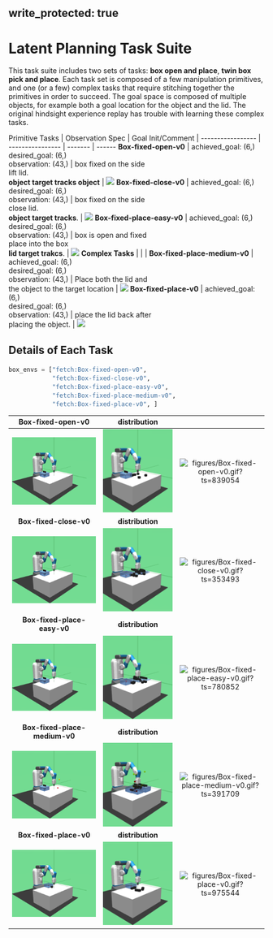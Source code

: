 
write_protected: true
---
# Latent Planning Task Suite

This task suite includes two sets of tasks: **box open and place**, **twin box pick and place**. 
Each task set is composed of a few manipulation primitives, and one (or a few) complex tasks
that require stitching together the primitives in order to succeed. The goal space is composed
of multiple objects, for example both a goal location for the object and the lid. The original 
hindsight experience replay has trouble with learning these complex tasks.


Primitive Tasks               | Observation Spec                            | Goal Init/Comment                   | 
-----------------             | ----------------                            | -------                             | ------
**Box-fixed-open-v0**         | achieved_goal: (6,)<br>desired_goal: (6,)<br>observation: (43,)         | box fixed on the side<br>lift lid.<br>**object target tracks object** | ![](figures/Box-fixed-open-v0.gif)
**Box-fixed-close-v0**        | achieved_goal: (6,)<br>desired_goal: (6,)<br>observation: (43,)        | box fixed on the side<br>close lid.<br>**object target tracks**.  | ![](figures/Box-fixed-close-v0.gif)
**Box-fixed-place-easy-v0**   | achieved_goal: (6,)<br>desired_goal: (6,)<br>observation: (43,)   | box is open and fixed<br>place into the box<br>**lid target trakcs**. | ![](figures/Box-fixed-place-easy-v0.gif)
**Complex Tasks**             |                                             |                                                             | 
**Box-fixed-place-medium-v0** | achieved_goal: (6,)<br>desired_goal: (6,)<br>observation: (43,) | Place both the lid and<br>the object to the target location | ![](figures/Box-fixed-place-medium-v0.gif)
**Box-fixed-place-v0**        | achieved_goal: (6,)<br>desired_goal: (6,)<br>observation: (43,)        | place the lid back after<br>placing the object.   | ![](figures/Box-fixed-place-v0.gif)

## Details of Each Task

```python
box_envs = ["fetch:Box-fixed-open-v0",
            "fetch:Box-fixed-close-v0",
            "fetch:Box-fixed-place-easy-v0",
            "fetch:Box-fixed-place-medium-v0",
            "fetch:Box-fixed-place-v0", ]
```
| **Box-fixed-open-v0** | **distribution** |   |
|:---------------------:|:----------------:|:-:|
| ![figures/Box-fixed-open-v0_init.png?ts=734785](figures/Box-fixed-open-v0_init.png?ts=734785) | ![figures/Box-fixed-open-v0_reset.png?ts=852440](figures/Box-fixed-open-v0_reset.png?ts=852440) | ![figures/Box-fixed-open-v0.gif?ts=839054](figures/Box-fixed-open-v0.gif?ts=839054) |
| **Box-fixed-close-v0** | **distribution** |   |
| ![figures/Box-fixed-close-v0_init.png?ts=629619](figures/Box-fixed-close-v0_init.png?ts=629619) | ![figures/Box-fixed-close-v0_reset.png?ts=683970](figures/Box-fixed-close-v0_reset.png?ts=683970) | ![figures/Box-fixed-close-v0.gif?ts=353493](figures/Box-fixed-close-v0.gif?ts=353493) |
| **Box-fixed-place-easy-v0** | **distribution** |   |
| ![figures/Box-fixed-place-easy-v0_init.png?ts=010832](figures/Box-fixed-place-easy-v0_init.png?ts=010832) | ![figures/Box-fixed-place-easy-v0_reset.png?ts=071419](figures/Box-fixed-place-easy-v0_reset.png?ts=071419) | ![figures/Box-fixed-place-easy-v0.gif?ts=780852](figures/Box-fixed-place-easy-v0.gif?ts=780852) |
| **Box-fixed-place-medium-v0** | **distribution** |   |
| ![figures/Box-fixed-place-medium-v0_init.png?ts=359126](figures/Box-fixed-place-medium-v0_init.png?ts=359126) | ![figures/Box-fixed-place-medium-v0_reset.png?ts=415305](figures/Box-fixed-place-medium-v0_reset.png?ts=415305) | ![figures/Box-fixed-place-medium-v0.gif?ts=391709](figures/Box-fixed-place-medium-v0.gif?ts=391709) |
| **Box-fixed-place-v0** | **distribution** |   |
| ![figures/Box-fixed-place-v0_init.png?ts=993682](figures/Box-fixed-place-v0_init.png?ts=993682) | ![figures/Box-fixed-place-v0_reset.png?ts=056024](figures/Box-fixed-place-v0_reset.png?ts=056024) | ![figures/Box-fixed-place-v0.gif?ts=975544](figures/Box-fixed-place-v0.gif?ts=975544) |

